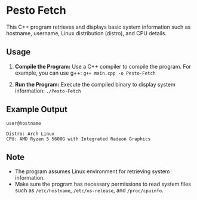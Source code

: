 # Pesto Fetch

This C++ program retrieves and displays basic system information such as hostname, username, Linux distribution (distro), and CPU details.

## Usage

1. **Compile the Program:** Use a C++ compiler to compile the program. For example, you can use g++:
`g++ main.cpp -o Pesto-Fetch`

2. **Run the Program:** Execute the compiled binary to display system information:
`./Pesto-Fetch`

## Example Output

```
user@hostname

Distro: Arch Linux
CPU: AMD Ryzen 5 5600G with Integrated Radeon Graphics
```

## Note
- The program assumes Linux environment for retrieving system information.
- Make sure the program has necessary permissions to read system files such as `/etc/hostname`, `/etc/os-release`, and `/proc/cpuinfo`.
